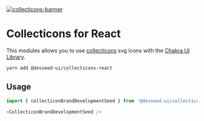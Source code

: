 [![collecticons-banner](https://cloud.githubusercontent.com/assets/1090606/8695447/fdef92fa-2adc-11e5-8979-b61bd96d24ca.png)](https://collecticons.io)

# Collecticons for React

This modules allows you to use [collecticons](http://collecticons.io/) svg icons with the [Chakra UI Library](https://chakra-ui.com/).

```bash
yarn add @devseed-ui/collecticons-react
```

## Usage

```js
import { collecticonBrandDevelopmentSeed } from '@devseed-ui/collecticons-react'

<CollecticonBrandDevelopmentSeed />
```